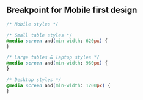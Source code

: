 ## Breakpoint for Mobile first design

```css
/* Mobile styles */

/* Small table styles */
@media screen and(min-width: 620px) {
}

/* Large tables & laptop styles */
@media screen and(min-width: 960px) {
}

/* Desktop styles */
@media screen and(min-width: 1200px) {
}
```
